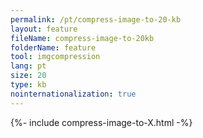 ```yaml
---
permalink: /pt/compress-image-to-20-kb
layout: feature
fileName: compress-image-to-20kb
folderName: feature
tool: imgcompression
lang: pt
size: 20
type: kb
nointernationalization: true
---
```

{%- include compress-image-to-X.html -%}
      